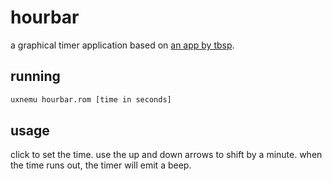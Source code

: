 # hourbar

a graphical timer application based on [an app by tbsp](https://codeberg.org/tbsp/teatimer).

## running

```sh
uxnemu hourbar.rom [time in seconds]
```

## usage

click to set the time. use the up and down arrows to shift by a minute. when the time runs out, the timer will emit a beep.
